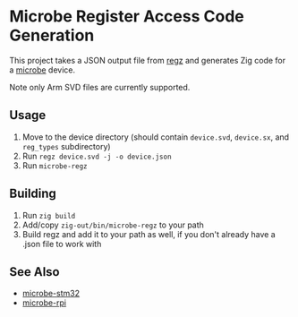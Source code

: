 # Microbe Register Access Code Generation

This project takes a JSON output file from [regz](/ZigEmbeddedGroup/regz) and generates Zig code for a [microbe](/bcrist/microbe) device.

Note only Arm SVD files are currently supported.

## Usage
1. Move to the device directory (should contain `device.svd`, `device.sx`, and `reg_types` subdirectory)
2. Run `regz device.svd -j -o device.json`
3. Run `microbe-regz`

## Building
1. Run `zig build`
2. Add/copy `zig-out/bin/microbe-regz` to your path
3. Build regz and add it to your path as well, if you don't already have a .json file to work with

## See Also
* [microbe-stm32](/bcrist/microbe-stm32)
* [microbe-rpi](/bcrist/microbe-rpi)

